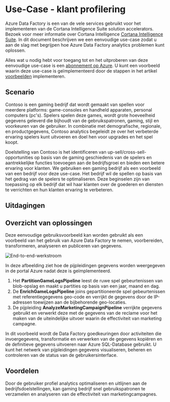 <properties 
    pageTitle="Use-Case - klant profilering" 
    description="Informatie over hoe Azure Data Factory wordt gebruikt voor het maken van gegevensgestuurde werkstromen (pijpleiding) profiel gaming-klanten." 
    services="data-factory" 
    documentationCenter="" 
    authors="sharonlo101" 
    manager="jhubbard" 
    editor="monicar"/>

<tags 
    ms.service="data-factory" 
    ms.workload="data-services" 
    ms.tgt_pltfrm="na" 
    ms.devlang="na" 
    ms.topic="article" 
    ms.date="09/06/2016" 
    ms.author="shlo"/>

# <a name="use-case---customer-profiling"></a>Use-Case - klant profilering

Azure Data Factory is een van de vele services gebruikt voor het implementeren van de Cortana Intelligence Suite solution accelerators.  Bezoek voor meer informatie over Cortana Intelligence [Cortana Intelligence Suite](http://www.microsoft.com/cortanaanalytics). In dit document beschrijven we een eenvoudige use-case zodat u aan de slag met begrijpen hoe Azure Data Factory analytics problemen kunt oplossen.

Alles wat u nodig hebt voor toegang tot en het uitproberen van deze eenvoudige use-case is een [abonnement op Azure](https://azure.microsoft.com/pricing/free-trial/).  U kunt een voorbeeld waarin deze use-case is geïmplementeerd door de stappen in het artikel [voorbeelden](data-factory-samples.md) implementeren.

## <a name="scenario"></a>Scenario

Contoso is een gaming bedrijf dat wordt gemaakt van spellen voor meerdere platforms: game-consoles en handheld apparaten, personal computers (pc's). Spelers spelen deze games, wordt grote hoeveelheid gegevens geleverd die bijhoudt van de gebruikspatronen, gaming, stijl en voorkeuren van de gebruiker.  In combinatie met demografische, regionale, en productgegevens, Contoso analytics begeleidt ze over het verbeterde ervaring spelers kunt uitvoeren en doel hen voor upgrades en het spel koopt. 

Doelstelling van Contoso is het identificeren van up-sell/cross-sell-opportunities op basis van de gaming geschiedenis van de spelers en aantrekkelijke functies toevoegen aan de bedrijfsgroei en bieden een betere ervaring voor klanten. We gebruiken een gaming bedrijf als een voorbeeld van een bedrijf voor deze use-case. Het bedrijf wil de spellen op basis van het gedrag van de spelers te optimaliseren. Deze beginselen zijn van toepassing op elk bedrijf dat wil haar klanten over de goederen en diensten te verrichten en hun klanten ervaring te verbeteren.

## <a name="challenges"></a>Uitdagingen


## <a name="solution-overview"></a>Overzicht van oplossingen

Deze eenvoudige gebruiksvoorbeeld kan worden gebruikt als een voorbeeld van het gebruik van Azure Data Factory te nemen, voorbereiden, transformeren, analyseren en publiceren van gegevens.

![End-to-end-werkstroom](./media/data-factory-customer-profiling-usecase/EndToEndWorkflow.png)

In deze afbeelding ziet hoe de pijpleidingen gegevens worden weergegeven in de portal Azure nadat deze is geïmplementeerd.

1.  Het **PartitionGameLogsPipeline** leest de ruwe spel gebeurtenissen van blob-opslag en maakt u partities op basis van een jaar, maand en dag.
2.  De **EnrichGameLogsPipeline** joins gepartitioneerde spel gebeurtenissen met referentiegegevens geo-code en verrijkt de gegevens door de IP-adressen toewijzen aan de bijbehorende geo-locaties.
3.  De pijpleiding **AnalyzeMarketingCampaignPipeline** verrijkte gegevens gebruikt en verwerkt deze met de gegevens van de reclame voor het maken van de uiteindelijke uitvoer waarin de effectiviteit van marketing campagne.

In dit voorbeeld wordt de Data Factory goedkeuringen door activiteiten die invoergegevens, transformatie en verwerken van de gegevens kopiëren en de definitieve gegevens uitvoeren naar Azure SQL-Database gebruikt.  U kunt het netwerk van pijpleidingen gegevens visualiseren, beheren en controleren van de status van de gebruikersinterface.

## <a name="benefits"></a>Voordelen

Door de gebruiker profiel analytics optimaliseren en uitlijnen aan de bedrijfsdoelstellingen, kan gaming bedrijf snel gebruikspatronen te verzamelen en analyseren van de effectiviteit van marketingcampagnes.




